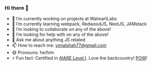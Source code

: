 ### Hi there 👋

- 🔭 I’m currently working on projects at WalmartLabs
- 🌱 I’m currently learning webpack, RedwoodJS, NextJS, JAMstack
- 👯 I’m looking to collaborate on any of the above!
- 🤔 I’m looking for help with on any of the above!
- 💬 Ask me about anything JS related
- 📫 How to reach me: vimalshah77@gmail.com
- 😄 Pronouns: he/him
- ⚡ Fun fact: Certified in [AIARE Level I](https://avtraining.org/aiare-level-1/). Love the backcountry! [POW](https://protectourwinters.org/)!

